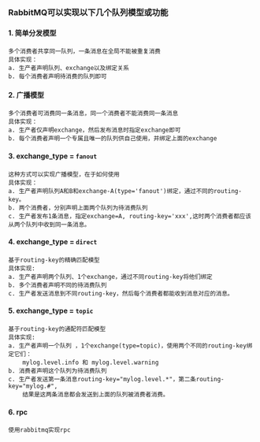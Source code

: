 
### RabbitMQ可以实现以下几个队列模型或功能 

#### 1. 简单分发模型  
    多个消费者共享同一队列，一条消息在全局不能被重复消费  
    具体实现：  
    a. 生产者声明队列、exchange以及绑定关系  
    b. 每个消费者声明待消费的队列即可  

#### 2. 广播模型  
    多个消费者可消费同一条消息，同一个消费者不能消费同一条消息  
    具体实现：  
    a. 生产者仅声明exchange，然后发布消息时指定exchange即可  
    b. 每个消费者声明一个专属且唯一的队列供自己使用，并绑定上面的exchange  

#### 3. exchange_type = `fanout`  
    这种方式可以实现广播模型，在于如何使用  
    具体实现：  
    a. 生产者声明队列A和B和exchange-A(type='fanout')绑定，通过不同的routing-key。  
    b. 两个消费者，分别声明上面两个队列为待消费队列  
    c. 生产者发布1条消息，指定exchange=A, routing-key='xxx',这时两个消费者都应该从两个队列中收到同一条消息。  

#### 4. exchange_type = `direct`  
    基于routing-key的精确匹配模型  
    具体实现:  
    a. 生产者声明两个队列、1个exchange，通过不同routing-key将他们绑定  
    b. 多个消费者声明不同的待消费队列  
    c. 生产者发送消息到不同routing-key，然后每个消费者都能收到消息对应的消息。  

#### 5. exchange_type = `topic`  
    基于routing-key的通配符匹配模型  
    具体实现:  
    a. 生产者声明一个队列 ，1个exchange(type=topic)，使用两个不同的routing-key绑定它们：  
        mylog.level.info 和 mylog.level.warning  
    b. 消费者声明这个队列为待消费队列  
    c. 生产者发送第一条消息routing-key="mylog.level.*"，第二条routing-key="mylog.#",  
        结果是这两条消息都会发送到上面的队列被消费者消费。  
#### 6. rpc  
    使用rabbitmq实现rpc  

